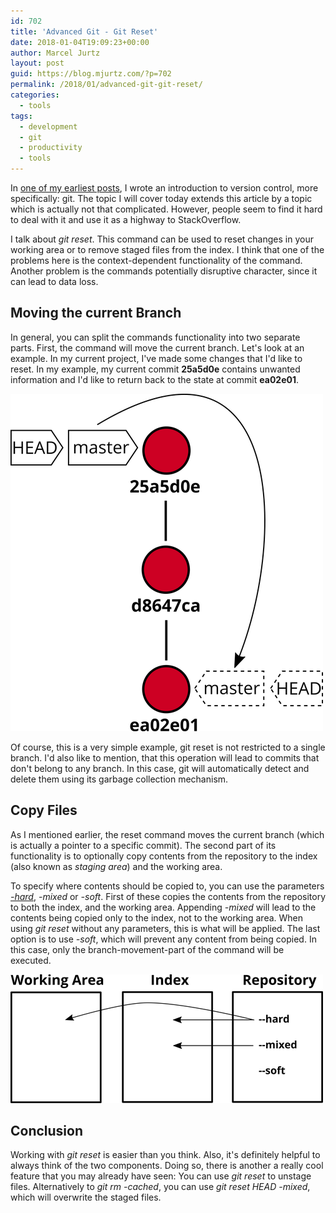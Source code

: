 ```yaml
---
id: 702
title: 'Advanced Git - Git Reset'
date: 2018-01-04T19:09:23+00:00
author: Marcel Jurtz
layout: post
guid: https://blog.mjurtz.com/?p=702
permalink: /2018/01/advanced-git-git-reset/
categories:
  - tools
tags:
  - development
  - git
  - productivity
  - tools
---
```

In [one of my earliest posts](https://blog.mjurtz.com/2017/09/getting-started-git/), I wrote an introduction to version control, more specifically: git. The topic I will cover today extends this article by a topic which is actually not that complicated. However, people seem to find it hard to deal with it and use it as a highway to StackOverflow.

I talk about _git reset_. This command can be used to reset changes in your working area or to remove staged files from the index. I think that one of the problems here is the context-dependent functionality of the command. Another problem is the commands potentially disruptive character, since it can lead to data loss.

## Moving the current Branch

In general, you can split the commands functionality into two separate parts. First, the command will move the current branch. Let's look at an example. In my current project, I've made some changes that I'd like to reset. In my example, my current commit **25a5d0e** contains unwanted information and I'd like to return back to the state at commit **ea02e01**.

![Git Reset - Move HEAD](/assets/2018/git_reset_move_head.png)

Of course, this is a very simple example, git reset is not restricted to a single branch. I'd also like to mention, that this operation will lead to commits that don't belong to any branch. In this case, git will automatically detect and delete them using its garbage collection mechanism.

## Copy Files

As I mentioned earlier, the reset command moves the current branch (which is actually a pointer to a specific commit). The second part of its functionality is to optionally copy contents from the repository to the index (also known as _staging area_) and the working area.

To specify where contents should be copied to, you can use the parameters <span style="text-decoration: underline;"><em>-hard</em></span>, _-mixed_ or _-soft_. First of these copies the contents from the repository to both the index, and the working area. Appending _-mixed_ will lead to the contents being copied only to the index, not to the working area. When using _git reset_ without any parameters, this is what will be applied. The last option is to use _-soft_, which will prevent any content from being copied. In this case, only the branch-movement-part of the command will be executed.

![Git Reset - Move HEAD](/assets/2018/git_reset_copy_files.png)

## Conclusion

Working with _git reset_ is easier than you think. Also, it's definitely helpful to always think of the two components. Doing so, there is another a really cool feature that you may already have seen: You can use _git reset_ to unstage files. Alternatively to _git rm -cached_, you can use _git reset HEAD -mixed_, which will overwrite the staged files.